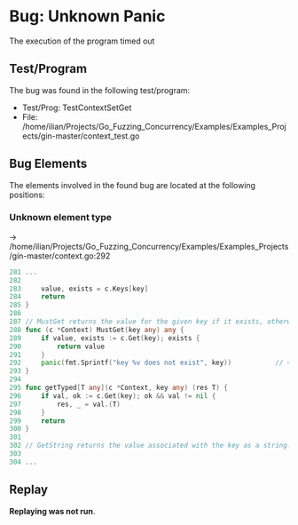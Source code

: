 # Bug: Unknown Panic

The execution of the program timed out

## Test/Program
The bug was found in the following test/program:

- Test/Prog: TestContextSetGet
- File: /home/ilian/Projects/Go_Fuzzing_Concurrency/Examples/Examples_Projects/gin-master/context_test.go

## Bug Elements
The elements involved in the found bug are located at the following positions:

###  Unknown element type
-> /home/ilian/Projects/Go_Fuzzing_Concurrency/Examples/Examples_Projects/gin-master/context.go:292
```go
281 ...
282 
283 	value, exists = c.Keys[key]
284 	return
285 }
286 
287 // MustGet returns the value for the given key if it exists, otherwise it panics.
288 func (c *Context) MustGet(key any) any {
289 	if value, exists := c.Get(key); exists {
290 		return value
291 	}
292 	panic(fmt.Sprintf("key %v does not exist", key))           // <-------
293 }
294 
295 func getTyped[T any](c *Context, key any) (res T) {
296 	if val, ok := c.Get(key); ok && val != nil {
297 		res, _ = val.(T)
298 	}
299 	return
300 }
301 
302 // GetString returns the value associated with the key as a string.
303 
304 ...
```


## Replay
**Replaying was not run**.

